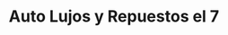 ---
title: "Auto Lujos y Repuestos el 7"
url: /bogota-d-c/auto-lujos-y-repuestos-el-7/
shop: Autoteile
---